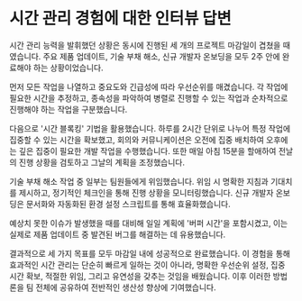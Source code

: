 # 시간 관리 경험에 대한 인터뷰 답변

시간 관리 능력을 발휘했던 상황은 동시에 진행된 세 개의 프로젝트 마감일이 겹쳤을 때였습니다. 주요 제품 업데이트, 기술 부채 해소, 신규 개발자 온보딩을 모두 2주 안에 완료해야 하는 상황이었습니다.

먼저 모든 작업을 나열하고 중요도와 긴급성에 따라 우선순위를 매겼습니다. 각 작업에 필요한 시간을 추정하고, 종속성을 파악하여 병렬로 진행할 수 있는 작업과 순차적으로 진행해야 하는 작업을 구분했습니다.

다음으로 '시간 블록킹' 기법을 활용했습니다. 하루를 2시간 단위로 나누어 특정 작업에 집중할 수 있는 시간을 확보했고, 회의와 커뮤니케이션은 오전에 집중 배치하여 오후에는 깊은 집중이 필요한 개발 작업을 수행했습니다. 또한 매일 아침 15분을 할애하여 전날의 진행 상황을 검토하고 그날의 계획을 조정했습니다.

기술 부채 해소 작업 중 일부는 팀원들에게 위임했습니다. 위임 시 명확한 지침과 기대치를 제시하고, 정기적인 체크인을 통해 진행 상황을 모니터링했습니다. 신규 개발자 온보딩은 문서화와 자동화된 환경 설정 스크립트를 통해 효율화했습니다.

예상치 못한 이슈가 발생했을 때를 대비해 일일 계획에 '버퍼 시간'을 포함시켰고, 이는 실제로 제품 업데이트 중 발견된 버그를 해결하는 데 유용했습니다.

결과적으로 세 가지 목표를 모두 마감일 내에 성공적으로 완료했습니다. 이 경험을 통해 효과적인 시간 관리는 단순히 빠르게 일하는 것이 아니라, 명확한 우선순위 설정, 집중 시간 확보, 적절한 위임, 그리고 유연성을 갖추는 것임을 배웠습니다. 이후 이러한 방법론을 팀 전체에 공유하여 전반적인 생산성 향상에 기여했습니다.